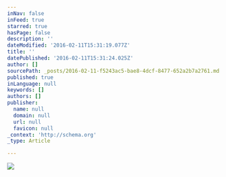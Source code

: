 ```yaml
---
inNav: false
inFeed: true
starred: true
hasPage: false
description: ''
dateModified: '2016-02-11T15:31:19.077Z'
title: ''
datePublished: '2016-02-11T15:31:24.025Z'
author: []
sourcePath: _posts/2016-02-11-f5243ac5-bae8-4dcf-8477-652a2b7a2761.md
published: true
inLanguage: null
keywords: []
authors: []
publisher:
  name: null
  domain: null
  url: null
  favicon: null
_context: 'http://schema.org'
_type: Article

---
```

![](https://the-grid-user-content.s3-us-west-2.amazonaws.com/4ba92ff6-07c7-417a-88a7-93e2f86dd84d.png)